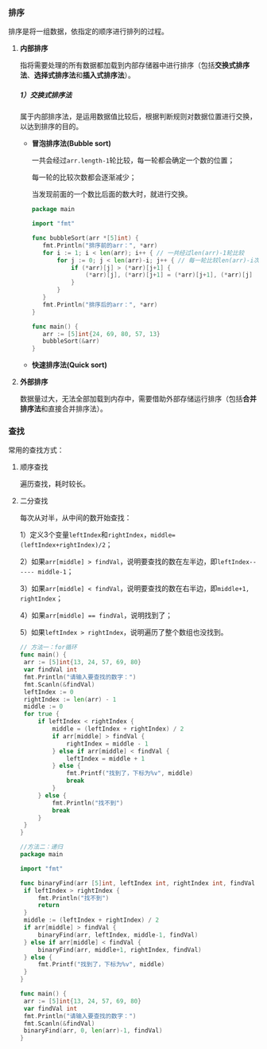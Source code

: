 ### 排序

排序是将一组数据，依指定的顺序进行排列的过程。

1. **内部排序**

   指将需要处理的所有数据都加载到内部存储器中进行排序（包括**交换式排序法**、**选择式排序法**和**插入式排序法**）。

   ##### 1）交换式排序法

   属于内部排序法，是运用数据值比较后，根据判断规则对数据位置进行交换，以达到排序的目的。

   - **冒泡排序法(Bubble sort)**

     一共会经过`arr.length-1`轮比较，每一轮都会确定一个数的位置；

     每一轮的比较次数都会逐渐减少；

     当发现前面的一个数比后面的数大时，就进行交换。

     ```go
     package main
     
     import "fmt"
     
     func bubbleSort(arr *[5]int) {
     	fmt.Println("排序前的arr：", *arr)
     	for i := 1; i < len(arr); i++ { // 一共经过len(arr)-1轮比较
     		for j := 0; j < len(arr)-i; j++ { // 每一轮比较len(arr)-i次
     			if (*arr)[j] > (*arr)[j+1] {
     				(*arr)[j], (*arr)[j+1] = (*arr)[j+1], (*arr)[j]
     			}
     		}
     	}
     	fmt.Println("排序后的arr：", *arr)
     }
     
     func main() {
     	arr := [5]int{24, 69, 80, 57, 13}
     	bubbleSort(&arr)
     }
     ```

     

   - **快速排序法(Quick sort)**

2. **外部排序**

   数据量过大，无法全部加载到内存中，需要借助外部存储运行排序（包括**合并排序法**和直接合并排序法）。

### 查找

常用的查找方式：

1. 顺序查找

   遍历查找，耗时较长。

2. 二分查找

   每次从对半，从中间的数开始查找：

   1）定义3个变量`leftIndex`和`rightIndex`，`middle=(leftIndex+rightIndex)/2`；

   2）如果`arr[middle] > findVal`，说明要查找的数在左半边，即`leftIndex------ middle-1`；

   3）如果`arr[middle] < findVal`，说明要查找的数在右半边，即`middle+1, rightIndex`；

   4）如果`arr[middle] == findVal`，说明找到了；

   5）如果`leftIndex > rightIndex`，说明遍历了整个数组也没找到。

   ```go
   // 方法一：for循环
   func main() {
   	arr := [5]int{13, 24, 57, 69, 80}
   	var findVal int
   	fmt.Println("请输入要查找的数字：")
   	fmt.Scanln(&findVal)
   	leftIndex := 0
   	rightIndex := len(arr) - 1
   	middle := 0
   	for true {
   		if leftIndex < rightIndex {
   			middle = (leftIndex + rightIndex) / 2
   			if arr[middle] > findVal {
   				rightIndex = middle - 1
   			} else if arr[middle] < findVal {
   				leftIndex = middle + 1
   			} else {
   				fmt.Printf("找到了，下标为%v", middle)
   				break
   			}
   		} else {
   			fmt.Println("找不到")
   			break
   		}
   	}
   }
   ```

   ```go
   //方法二：递归
   package main
   
   import "fmt"
   
   func binaryFind(arr [5]int, leftIndex int, rightIndex int, findVal int) {
   	if leftIndex > rightIndex {
   		fmt.Println("找不到")
   		return
   	}
   	middle := (leftIndex + rightIndex) / 2
   	if arr[middle] > findVal {
   		binaryFind(arr, leftIndex, middle-1, findVal)
   	} else if arr[middle] < findVal {
   		binaryFind(arr, middle+1, rightIndex, findVal)
   	} else {
   		fmt.Printf("找到了，下标为%v", middle)
   	}
   }
   
   func main() {
   	arr := [5]int{13, 24, 57, 69, 80}
   	var findVal int
   	fmt.Println("请输入要查找的数字：")
   	fmt.Scanln(&findVal)
   	binaryFind(arr, 0, len(arr)-1, findVal)
   }
   ```

   